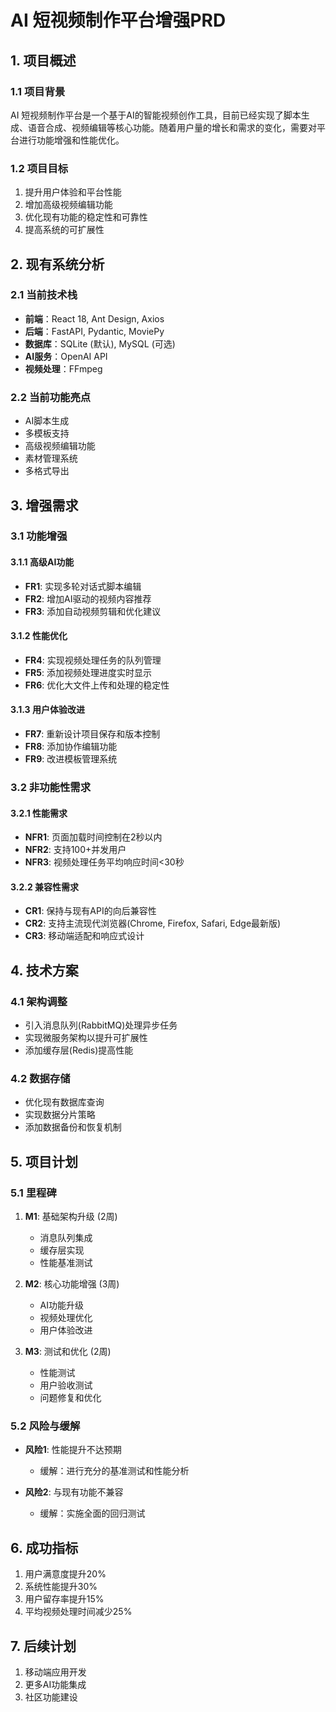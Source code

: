 # AI 短视频制作平台增强PRD

## 1. 项目概述

### 1.1 项目背景
AI 短视频制作平台是一个基于AI的智能视频创作工具，目前已经实现了脚本生成、语音合成、视频编辑等核心功能。随着用户量的增长和需求的变化，需要对平台进行功能增强和性能优化。

### 1.2 项目目标
1. 提升用户体验和平台性能
2. 增加高级视频编辑功能
3. 优化现有功能的稳定性和可靠性
4. 提高系统的可扩展性

## 2. 现有系统分析

### 2.1 当前技术栈
- **前端**：React 18, Ant Design, Axios
- **后端**：FastAPI, Pydantic, MoviePy
- **数据库**：SQLite (默认), MySQL (可选)
- **AI服务**：OpenAI API
- **视频处理**：FFmpeg

### 2.2 当前功能亮点
- AI脚本生成
- 多模板支持
- 高级视频编辑功能
- 素材管理系统
- 多格式导出

## 3. 增强需求

### 3.1 功能增强

#### 3.1.1 高级AI功能
- **FR1**: 实现多轮对话式脚本编辑
- **FR2**: 增加AI驱动的视频内容推荐
- **FR3**: 添加自动视频剪辑和优化建议

#### 3.1.2 性能优化
- **FR4**: 实现视频处理任务的队列管理
- **FR5**: 添加视频处理进度实时显示
- **FR6**: 优化大文件上传和处理的稳定性

#### 3.1.3 用户体验改进
- **FR7**: 重新设计项目保存和版本控制
- **FR8**: 添加协作编辑功能
- **FR9**: 改进模板管理系统

### 3.2 非功能性需求

#### 3.2.1 性能需求
- **NFR1**: 页面加载时间控制在2秒以内
- **NFR2**: 支持100+并发用户
- **NFR3**: 视频处理任务平均响应时间<30秒

#### 3.2.2 兼容性需求
- **CR1**: 保持与现有API的向后兼容性
- **CR2**: 支持主流现代浏览器(Chrome, Firefox, Safari, Edge最新版)
- **CR3**: 移动端适配和响应式设计

## 4. 技术方案

### 4.1 架构调整
- 引入消息队列(RabbitMQ)处理异步任务
- 实现微服务架构以提升可扩展性
- 添加缓存层(Redis)提高性能

### 4.2 数据存储
- 优化现有数据库查询
- 实现数据分片策略
- 添加数据备份和恢复机制

## 5. 项目计划

### 5.1 里程碑
1. **M1**: 基础架构升级 (2周)
   - 消息队列集成
   - 缓存层实现
   - 性能基准测试

2. **M2**: 核心功能增强 (3周)
   - AI功能升级
   - 视频处理优化
   - 用户体验改进

3. **M3**: 测试和优化 (2周)
   - 性能测试
   - 用户验收测试
   - 问题修复和优化

### 5.2 风险与缓解
- **风险1**: 性能提升不达预期
  - 缓解：进行充分的基准测试和性能分析

- **风险2**: 与现有功能不兼容
  - 缓解：实施全面的回归测试

## 6. 成功指标
1. 用户满意度提升20%
2. 系统性能提升30%
3. 用户留存率提升15%
4. 平均视频处理时间减少25%

## 7. 后续计划
1. 移动端应用开发
2. 更多AI功能集成
3. 社区功能建设
